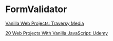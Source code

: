 # FormValidator

[Vanilla Web Projects: Traversy Media](https://vanillawebprojects.com/)

[20 Web Projects With Vanilla JavaScript: Udemy](https://www.udemy.com/course/web-projects-with-vanilla-javascript/)

